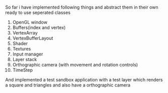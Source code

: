 So far i have implemented following things and abstract them in their own ready to use seperated classes
1. OpenGL window
2. Buffers(index and vertex)
3. VertexArray
4. VertexBufferLayout
5. Shader
6. Textures
7. Input manager
8. Layer stack
9. Orthographic camera (with movement and rotation controls)
10. TimeStep


 And implemented a test sandbox application with a test layer which renders a square and triangles and also have a orthographic camera 
